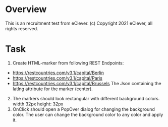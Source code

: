 # Overview

This is an recruitment test from eClever.
(c) Copyright 2021 eClever, all rights reserved.

# Task

1. Create HTML-marker from following REST Endpoints:

- https://restcountries.com/v3.1/capital/Berlin
- https://restcountries.com/v3.1/capital/Paris
- https://restcountries.com/v3.1/capital/Brussels
  The Json containing the latlng attribute for the marker (center).

2. The markers should look rectangular with different background colors. width 32px height: 32px
3. OnClick should open a PopOver dialog for changing the background color. The user can change the background color to any color and apply it.
